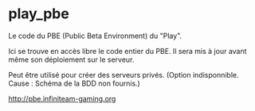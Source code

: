 play_pbe
========

Le code du PBE (Public Beta Environment) du "Play".

Ici se trouve en accès libre le code entier du PBE. Il sera mis à jour avant même son déploiement sur le serveur.

Peut être utilisé pour créer des serveurs privés. (Option indisponnible. Cause : Schéma de la BDD non fournis.) 

http://pbe.infiniteam-gaming.org
